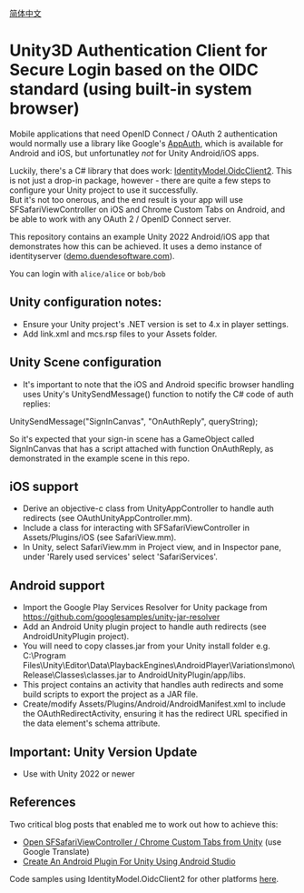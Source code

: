 [简体中文](./README.ZH.md)
# Unity3D Authentication Client for Secure Login based on the OIDC standard (using built-in system browser)

Mobile applications that need OpenID Connect / OAuth 2 authentication would normally use a library like Google's [AppAuth](https://github.com/openid/AppAuth-Android), which is available for Android and iOS, but unfortunatley *not* for Unity Android/iOS apps.

Luckily, there's a C# library that does work: [IdentityModel.OidcClient2](https://github.com/IdentityModel/IdentityModel.OidcClient2).  This is not just a drop-in package, however - there are quite a few steps to configure your Unity project to use it successfully.  
But it's not too onerous, and the end result is your app will use SFSafariViewController on iOS and Chrome Custom Tabs on Android, and be able to work with any OAuth 2 / OpenID Connect server.

This repository contains an example Unity 2022 Android/iOS app that demonstrates how this can be achieved.  It uses a demo instance of identityserver ([demo.duendesoftware.com](https://demo.duendesoftware.com/)). 

You can login with `alice/alice` or `bob/bob`

## Unity configuration notes:

* Ensure your Unity project's .NET version is set to 4.x in player settings.
* Add link.xml and mcs.rsp files to your Assets folder.

## Unity Scene configuration

* It's important to note that the iOS and Android specific browser handling uses Unity's UnitySendMessage() function to notify the C# code of auth replies:

UnitySendMessage("SignInCanvas", "OnAuthReply", queryString);

So it's expected that your sign-in scene has a GameObject called SignInCanvas that has a script attached with  function OnAuthReply, as demonstrated in the example scene in this repo.

## iOS support

* Derive an objective-c class from UnityAppController to handle auth redirects (see OAuthUnityAppController.mm).
* Include a class for interacting with SFSafariViewController in Assets/Plugins/iOS (see SafariView.mm).
* In Unity, select SafariView.mm in Project view, and in Inspector pane, under 'Rarely used services' select 'SafariServices'.

## Android support

* Import the Google Play Services Resolver for Unity package from https://github.com/googlesamples/unity-jar-resolver
* Add an Android Unity plugin project to handle auth redirects (see AndroidUnityPlugin project).
* You will need to copy classes.jar from your Unity install folder e.g. C:\Program Files\Unity\Editor\Data\PlaybackEngines\AndroidPlayer\Variations\mono\Release\Classes\classes.jar to AndroidUnityPlugin/app/libs.
* This project contains an activity that handles auth redirects and some build scripts to export the project as a JAR file.
* Create/modify Assets/Plugins/Android/AndroidManifest.xml to include the OAuthRedirectActivity, ensuring it has the redirect URL specified in the data element's schema attribute.

## Important: Unity Version Update

* Use with Unity 2022 or newer

## References

Two critical blog posts that enabled me to work out how to achieve this:

* [Open SFSafariViewController / Chrome Custom Tabs from Unity](https://qiita.com/lucifuges/items/b17d602417a9a249689f) (use Google Translate)
* [Create An Android Plugin For Unity Using Android Studio](http://www.thegamecontriver.com/2015/04/android-plugin-unity-android-studio.html)

Code samples using IdentityModel.OidcClient2 for other platforms [here](https://github.com/IdentityModel/IdentityModel.OidcClient.Samples).
